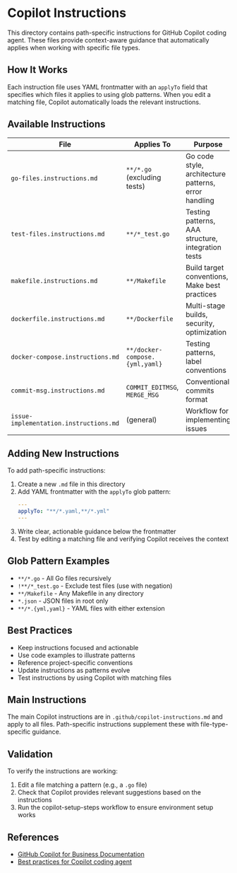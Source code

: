 # Copilot Instructions

This directory contains path-specific instructions for GitHub Copilot coding agent. These files provide context-aware guidance that automatically applies when working with specific file types.

## How It Works

Each instruction file uses YAML frontmatter with an `applyTo` field that specifies which files it applies to using glob patterns. When you edit a matching file, Copilot automatically loads the relevant instructions.

## Available Instructions

| File | Applies To | Purpose |
|------|-----------|---------|
| `go-files.instructions.md` | `**/*.go` (excluding tests) | Go code style, architecture patterns, error handling |
| `test-files.instructions.md` | `**/*_test.go` | Testing patterns, AAA structure, integration tests |
| `makefile.instructions.md` | `**/Makefile` | Build target conventions, Make best practices |
| `dockerfile.instructions.md` | `**/Dockerfile` | Multi-stage builds, security, optimization |
| `docker-compose.instructions.md` | `**/docker-compose.{yml,yaml}` | Testing patterns, label conventions |
| `commit-msg.instructions.md` | `COMMIT_EDITMSG`, `MERGE_MSG` | Conventional commits format |
| `issue-implementation.instructions.md` | (general) | Workflow for implementing issues |

## Adding New Instructions

To add path-specific instructions:

1. Create a new `.md` file in this directory
2. Add YAML frontmatter with the `applyTo` glob pattern:
   ```yaml
   ---
   applyTo: "**/*.yaml,**/*.yml"
   ---
   ```
3. Write clear, actionable guidance below the frontmatter
4. Test by editing a matching file and verifying Copilot receives the context

## Glob Pattern Examples

- `**/*.go` - All Go files recursively
- `!**/*_test.go` - Exclude test files (use with negation)
- `**/Makefile` - Any Makefile in any directory
- `*.json` - JSON files in root only
- `**/*.{yml,yaml}` - YAML files with either extension

## Best Practices

- Keep instructions focused and actionable
- Use code examples to illustrate patterns
- Reference project-specific conventions
- Update instructions as patterns evolve
- Test instructions by using Copilot with matching files

## Main Instructions

The main Copilot instructions are in `.github/copilot-instructions.md` and apply to all files. Path-specific instructions supplement these with file-type-specific guidance.

## Validation

To verify the instructions are working:
1. Edit a file matching a pattern (e.g., a `.go` file)
2. Check that Copilot provides relevant suggestions based on the instructions
3. Run the copilot-setup-steps workflow to ensure environment setup works

## References

- [GitHub Copilot for Business Documentation](https://docs.github.com/en/copilot)
- [Best practices for Copilot coding agent](https://gh.io/copilot-coding-agent-tips)
